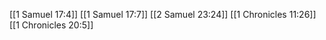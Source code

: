 [[1 Samuel 17:4]]
[[1 Samuel 17:7]]
[[2 Samuel 23:24]]
[[1 Chronicles 11:26]]
[[1 Chronicles 20:5]]

